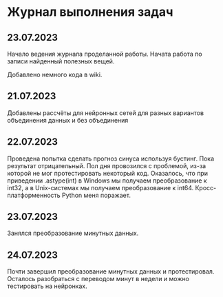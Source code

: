 # Журнал выполнения задач


## 23.07.2023

Начало ведения журнала проделанной работы. Начата работа по записи найденный полезных вещей.

Добавлено немного кода в wiki.

## 21.07.2023

Добавлены рассчёты для нейронных сетей для разных вариантов объединения данных и без объединения

## 22.07.2023

Проведена попытка сделать прогноз синуса используя бустинг. Пока результат отрицательный. Пол дня провозился с проблемой, из-за которой не мог протестировать некоторый код. Оказалось, что при приведении .astype(int) в Windows мы получаем преобразование к int32, а в Unix-системах мы получаем преобразование к int64. Кросс-платформенность Python меня поражает.

## 23.07.2023

Занялся преобразование минутных данных.

## 24.07.2023

Почти завершил преобразование минутных данных и протестировал. Осталось разобраться с переводом минут в недели и можно тестировать на нейронках.